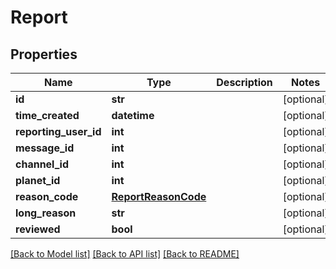 # Report

## Properties
Name | Type | Description | Notes
------------ | ------------- | ------------- | -------------
**id** | **str** |  | [optional] 
**time_created** | **datetime** |  | [optional] 
**reporting_user_id** | **int** |  | [optional] 
**message_id** | **int** |  | [optional] 
**channel_id** | **int** |  | [optional] 
**planet_id** | **int** |  | [optional] 
**reason_code** | [**ReportReasonCode**](ReportReasonCode.md) |  | [optional] 
**long_reason** | **str** |  | [optional] 
**reviewed** | **bool** |  | [optional] 

[[Back to Model list]](../README.md#documentation-for-models) [[Back to API list]](../README.md#documentation-for-api-endpoints) [[Back to README]](../README.md)

